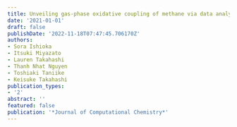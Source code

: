 ```yaml
---
title: Unveiling gas-phase oxidative coupling of methane via data analysis
date: '2021-01-01'
draft: false
publishDate: '2022-11-18T07:47:45.706170Z'
authors:
- Sora Ishioka
- Itsuki Miyazato
- Lauren Takahashi
- Thanh Nhat Nguyen
- Toshiaki Taniike
- Keisuke Takahashi
publication_types:
- '2'
abstract: ''
featured: false
publication: '*Journal of Computational Chemistry*'
---
```


